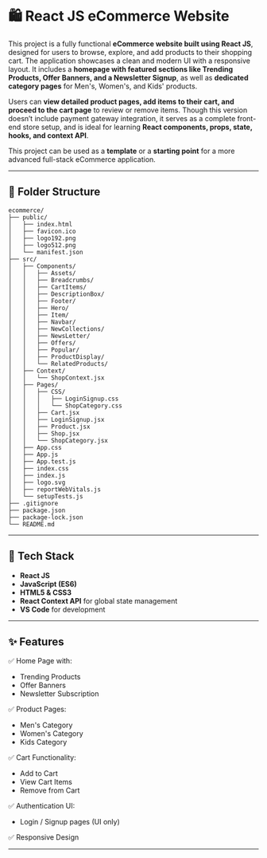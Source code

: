 # 🛍️ React JS eCommerce Website

This project is a fully functional **eCommerce website built using React JS**, designed for users to browse, explore, and add products to their shopping cart. The application showcases a clean and modern UI with a responsive layout. It includes a **homepage with featured sections like Trending Products, Offer Banners, and a Newsletter Signup**, as well as **dedicated category pages** for Men's, Women's, and Kids' products.

Users can **view detailed product pages, add items to their cart, and proceed to the cart page** to review or remove items. Though this version doesn’t include payment gateway integration, it serves as a complete front-end store setup, and is ideal for learning **React components, props, state, hooks, and context API**.

This project can be used as a **template** or a **starting point** for a more advanced full-stack eCommerce application.

---
## 📁 Folder Structure

```
ecommerce/
├── public/
│   ├── index.html
│   ├── favicon.ico
│   ├── logo192.png
│   ├── logo512.png
│   └── manifest.json
├── src/
│   ├── Components/
│   │   ├── Assets/
│   │   ├── Breadcrumbs/
│   │   ├── CartItems/
│   │   ├── DescriptionBox/
│   │   ├── Footer/
│   │   ├── Hero/
│   │   ├── Item/
│   │   ├── Navbar/
│   │   ├── NewCollections/
│   │   ├── NewsLetter/
│   │   ├── Offers/
│   │   ├── Popular/
│   │   ├── ProductDisplay/
│   │   └── RelatedProducts/
│   ├── Context/
│   │   └── ShopContext.jsx
│   ├── Pages/
│   │   ├── CSS/
│   │   │   ├── LoginSignup.css
│   │   │   └── ShopCategory.css
│   │   ├── Cart.jsx
│   │   ├── LoginSignup.jsx
│   │   ├── Product.jsx
│   │   ├── Shop.jsx
│   │   └── ShopCategory.jsx
│   ├── App.css
│   ├── App.js
│   ├── App.test.js
│   ├── index.css
│   ├── index.js
│   ├── logo.svg
│   ├── reportWebVitals.js
│   └── setupTests.js
├── .gitignore
├── package.json
├── package-lock.json
└── README.md
```

---

## 🧰 Tech Stack

- **React JS**
- **JavaScript (ES6)**
- **HTML5 & CSS3**
- **React Context API** for global state management
- **VS Code** for development

---

## ✨ Features

✅ Home Page with:
- Trending Products
- Offer Banners
- Newsletter Subscription

✅ Product Pages:
- Men's Category
- Women's Category
- Kids Category

✅ Cart Functionality:
- Add to Cart
- View Cart Items
- Remove from Cart

✅ Authentication UI:
- Login / Signup pages (UI only)

✅ Responsive Design

---

